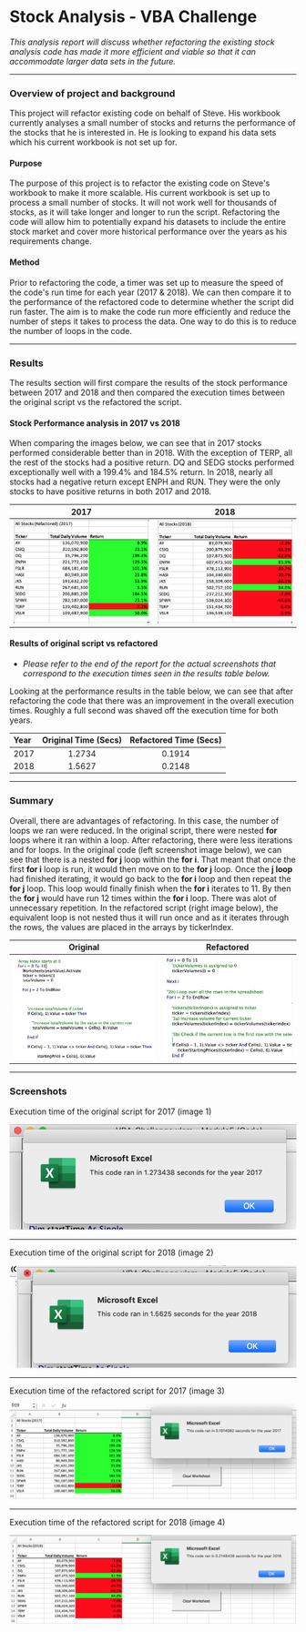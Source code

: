 # Stock Analysis - VBA Challenge

*This analysis report will discuss whether refactoring the existing stock analysis code has made it more efficient and viable so that it can accommodate larger data sets in the future.*

----


### Overview of project and background

This project will refactor existing code on behalf of Steve. His workbook currently analyses a small number of stocks and returns the performance of the stocks that he is interested in. He is looking to expand his data sets which his current workbook is not set up for.      

#### Purpose

The purpose of this project is to refactor the existing code on Steve's workbook to make it more scalable. His current workbook is set up to process a small number of stocks. It will not work well for thousands of stocks, as it will take longer and longer to run the script. Refactoring the code will allow him to potentially expand his datasets to include the entire stock market and cover more historical performance over the years as his requirements change.

#### Method

Prior to refactoring the code, a timer was set up to measure the speed of the code's run time for each year (2017 & 2018). We can then compare it to the performance of the refactored code to determine whether the script did run faster. The aim is to make the code run more efficiently and reduce the number of steps it takes to process the data. One way to do this is to reduce the number of loops in the code.


------
### Results

The results section will first compare the results of the stock performance between 2017 and 2018 and then compared the execution times between the original script vs the refactored the script.


#### Stock Performance analysis in 2017 vs 2018



When comparing the images below, we can see that in 2017 stocks performed considerable better than in 2018. With the exception of TERP, all the rest of the stocks had a positive return. DQ and SEDG stocks performed exceptionally well with a 199.4% and 184.5% return. In 2018, nearly all stocks had a negative return except ENPH and RUN. They were the only stocks to have positive returns in both 2017 and 2018.

2017                       |  2018
:-------------------------:|:-------------------------:
![Stock analysis results for 2017](https://github.com/YanLuong/stock-analysis/blob/main/vba_Challenge/Resources/Stock%20Analysis%202017%20%20image.png)  |  ![stock analysis results 2018](https://github.com/YanLuong/stock-analysis/blob/main/vba_Challenge/Resources/Stock%20Analysis%202018%20image.png)



#### Results of original script vs refactored

* *Please refer to the end of the report for the actual screenshots that correspond to the execution times seen in the results table below.*

Looking at the performance results in the table below, we can see that after refactoring the code that there was an improvement in the overall execution times. Roughly a full second was shaved off the execution time for both years.

| Year        | Original Time (Secs) |  Refactored Time (Secs) |
|:----     | :----:    |  :----:  |       
| 2017        |     1.2734  |     0.1914  |       
| 2018        | 1.5627      | 0.2148      |               



------

### Summary

Overall, there are advantages of refactoring. In this case, the number of loops we ran were reduced. In the original script, there were nested **for** loops where it ran within a loop. After refactoring, there were less iterations and for loops. In the original code (left screenshot image below), we can see that there is a nested **for j** loop within the **for i**. That meant that once the first **for i** loop is run, it would then move on to the **for j** loop. Once the **j loop** had finished iterating, it would go back to the **for i** loop and then repeat the **for j** loop. This loop would finally finish when the **for i** iterates to 11. By then the **for j** would have run 12 times within the **for i** loop. There was alot of unnecessary repetition. In the refactored script (right image below), the equivalent loop is not nested thus it will run once and as it iterates through the rows, the values are placed in the arrays by tickerIndex.

Original                       | Refactored
:-------------------------:|:-------------------------:
![original code](https://github.com/YanLuong/stock-analysis/blob/main/vba_Challenge/Resources/Screen%20Shot%202021-03-21%20at%201.02.52%20am.png)  |  ![refactored code](https://github.com/YanLuong/stock-analysis/blob/main/vba_Challenge/Resources/Screen%20Shot%202021-03-21%20at%201.03.04%20am.png)



-----

### Screenshots

Execution time of the original script for 2017 (image 1)

![Original script 2017](https://github.com/YanLuong/stock-analysis/blob/main/vba_Challenge/Resources/Original%20Run%20Time%202017.png)

***

Execution time of the original script for 2018 (image 2)

![Original script 2018](https://github.com/YanLuong/stock-analysis/blob/main/vba_Challenge/Resources/Original%20Run%20Time%202018.png)

***

Execution time of the refactored script for 2017 (image 3)

![Refactored script 2017](https://github.com/YanLuong/stock-analysis/blob/main/vba_Challenge/Resources/Refactored%20Run%20Time%202017.png)

***

Execution time of the refactored script for 2018 (image 4)

![Refactored script 2018](https://github.com/YanLuong/stock-analysis/blob/main/vba_Challenge/Resources/Refactored%20Run%20Time%202018.png)










